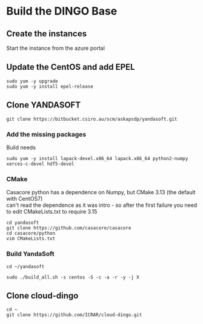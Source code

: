 # Build the DINGO Base

## Create the instances

Start the instance from the azure portal

## Update the CentOS and add EPEL
```
sudo yum -y upgrade
sudo yum -y install epel-release
```

## Clone YANDASOFT

```
git clone https://bitbucket.csiro.au/scm/askapsdp/yandasoft.git
```

### Add the missing packages

Build needs
```
sudo yum -y install lapack-devel.x86_64 lapack.x86_64 python2-numpy xerces-c-devel hdf5-devel
```

### CMake 

Casacore python has a dependence on Numpy, but CMake 3.13 (the default with CentOS7)  
can't read the dependence as it was intro - so after the first failure you need to edit CMakeLists.txt 
to require 3.15

```
cd yandasoft
git clone https://github.com/casacore/casacore
cd casacore/python 
vim CMakeLists.txt
```

### Build YandaSoft
```
cd ~/yandasoft 

sudo ./build_all.sh -s centos -S -c -a -r -y -j X
```

## Clone cloud-dingo
```
cd ~
git clone https://github.com/ICRAR/cloud-dingo.git
```
